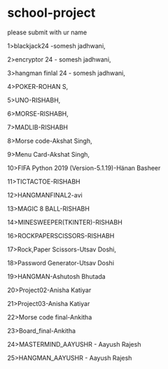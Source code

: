 # school-project
please submit with ur name

1>blackjack24 -somesh jadhwani,

2>encryptor 24 - somesh jadhwani, 

3>hangman finlal 24 - somesh jadhwani, 

4>POKER-ROHAN S,

5>UNO-RISHABH,

6>MORSE-RISHABH,

7>MADLIB-RISHABH

8>Morse code-Akshat Singh,

9>Menu Card-Akshat Singh,

10>FIFA Python 2019 (Version-5.1.19)-Hänan Basheer

11>TICTACTOE-RISHABH

12>HANGMANFINAL2-avi

13>MAGIC 8 BALL-RISHABH

14>MINESWEEPER(TKINTER)-RISHABH

16>ROCKPAPERSCISSORS-RISHABH

17>Rock,Paper Scissors-Utsav Doshi, 

18>Password Generator-Utsav Doshi

19>HANGMAN-Ashutosh Bhutada

20>Project02-Anisha Katiyar

21>Project03-Anisha Katiyar

22>Morse code final-Ankitha

23>Board_final-Ankitha

24>MASTERMIND_AAYUSHR - Aayush Rajesh

25>HANGMAN_AAYUSHR - Aayush Rajesh



